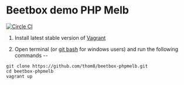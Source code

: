 # Beetbox demo PHP Melb

[![Circle CI](https://circleci.com/gh/thom8/beetbox-phpmelb.svg?style=svg)](https://circleci.com/gh/thom8/beetbox-phpmelb)

  1. Install latest stable version of [Vagrant](https://www.vagrantup.com/downloads.html)

  2. Open terminal (or [git bash](https://msysgit.github.io/) for windows users) and run the following commands --

  ```
  git clone https://github.com/thom8/beetbox-phpmelb.git
  cd beetbox-phpmelb
  vagrant up
  ```
